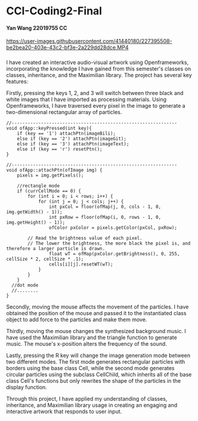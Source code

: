 # CCI-Coding2-Final

#### Yan Wang 22019755 CC

https://user-images.githubusercontent.com/41440180/227395508-be2bea20-403e-43c2-bf3e-2a229dd28dce.MP4

### 

I have created an interactive audio-visual artwork using Openframeworks, incorporating the knowledge I have gained from this semester's classes on classes, inheritance, and the Maximilian library. The project has several key features:

Firstly, pressing the keys 1, 2, and 3 will switch between three black and white images that I have imported as processing materials. Using Openframeworks, I have traversed every pixel in the image to generate a two-dimensional rectangular array of particles.

```
//--------------------------------------------------------------
void ofApp::keyPressed(int key){
	if (key == '1') attachPtn(imageBili);
	else if (key == '2') attachPtn(imageGit);
	else if (key == '3') attachPtn(imageText);
	else if (key == 'r') resetPtn();
}

//--------------------------------------------------------------
void ofApp::attachPtn(ofImage img) {
	pixels = img.getPixels();

	//rectangle mode
	if (currCellMode == 0) {
		for (int i = 0; i < rows; i++) {
			for (int j = 0; j < cols; j++) {
				int pxCol = floor(ofMap(j, 0, cols - 1, 0, img.getWidth() - 1));
				int pxRow = floor(ofMap(i, 0, rows - 1, 0, img.getHeight() - 1));
				ofColor pxColor = pixels.getColor(pxCol, pxRow);
        
        // Read the brightness value of each pixel. 
        // The lower the brightness, the more black the pixel is, and therefore a larger particle is drawn.
				float wT = ofMap(pxColor.getBrightness(), 0, 255, cellSize * 2, cellSize * .1);
				cells[i][j].resetWT(wT);
			}
		}
	} 
  //dot mode
  //........
}
```

Secondly, moving the mouse affects the movement of the particles. I have obtained the position of the mouse and passed it to the instantiated class object to add force to the particles and make them move.

Thirdly, moving the mouse changes the synthesized background music. I have used the Maximilian library and the triangle function to generate music. The mouse's x-position alters the frequency of the sound.

Lastly, pressing the R key will change the image generation mode between two different modes. The first mode generates rectangular particles with borders using the base class Cell, while the second mode generates circular particles using the subclass CellChild, which inherits all of the base class Cell's functions but only rewrites the shape of the particles in the display function.

Through this project, I have applied my understanding of classes, inheritance, and Maximilian library usage in creating an engaging and interactive artwork that responds to user input.
